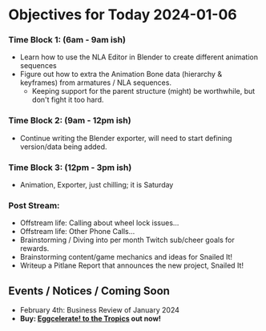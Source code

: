 # Objectives for Today 2024-01-06

### Time Block 1: (6am - 9am ish)
- Learn how to use the NLA Editor in Blender to create different animation sequences
- Figure out how to extra the Animation Bone data (hierarchy & keyframes) from armatures / NLA sequences.
  - Keeping support for the parent structure (might) be worthwhile, but don't fight it too hard.

### Time Block 2: (9am - 12pm ish)
- Continue writing the Blender exporter, will need to start defining version/data being added.

### Time Block 3: (12pm - 3pm ish)
- Animation, Exporter, just chilling; it is Saturday

### Post Stream:

- Offstream life: Calling about wheel lock issues...
- Offstream life: Other Phone Calls...
- Brainstorming / Diving into per month Twitch sub/cheer goals for rewards.
- Brainstorming content/game mechanics and ideas for Snailed It!
- Writeup a Pitlane Report that announces the new project, Snailed It!


## Events / Notices / Coming Soon

- February 4th: Business Review of January 2024
- **Buy: [Eggcelerate! to the Tropics](https://store.steampowered.com/app/1621320/Eggcelerate_to_the_Tropics/) out now!**

